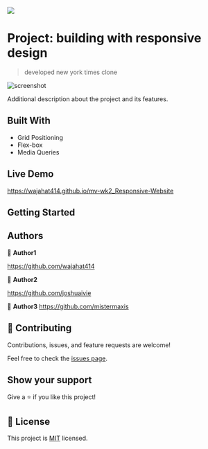 ![](https://img.shields.io/badge/Microverse-blueviolet)

# Project: building with responsive design

> developed new york times clone

![screenshot](./readme/screenshot.png?raw=true "Optional Title")

Additional description about the project and its features.

## Built With

- Grid Positioning
- Flex-box
- Media Queries

## Live Demo
https://wajahat414.github.io/mv-wk2_Responsive-Website

## Getting Started

## Authors

👤 **Author1**

https://github.com/wajahat414

👤 **Author2**

https://github.com/joshuaivie


👤 **Author3**
https://github.com/mistermaxis


## 🤝 Contributing

Contributions, issues, and feature requests are welcome!

Feel free to check the [issues page](issues/).

## Show your support

Give a ⭐️ if you like this project!

## 📝 License

This project is [MIT](lic.url) licensed.
